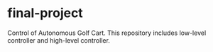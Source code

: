 # final-project
Control of Autonomous Golf Cart. This repository includes low-level controller and high-level controller.

